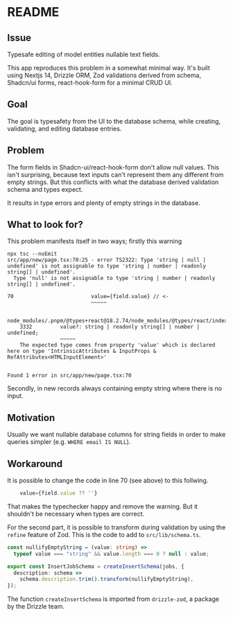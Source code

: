 # README

## Issue

Typesafe editing of model entities nullable text fields.

This app reproduces this problem in a somewhat minimal way. It's built using Nextjs 14, Drizzle ORM, Zod validations derived from schema, Shadcn/ui forms, react-hook-form for a minimal CRUD UI.

## Goal

The goal is typesafety from the UI to the database schema, while creating, validating, and editing database entries.

## Problem

The form fields in Shadcn-ui/react-hook-form don't allow null values. This isn't surprising, because text inputs can't represent them any different from empty strings. But this conflicts with what the database derived validation schema and types expect.

It results in type errors and plenty of empty strings in the database.

## What to look for?

This problem manifests itself in two ways; firstly this warning

```shell
npx tsc --noEmit
src/app/new/page.tsx:70:25 - error TS2322: Type 'string | null | undefined' is not assignable to type 'string | number | readonly string[] | undefined'.
  Type 'null' is not assignable to type 'string | number | readonly string[] | undefined'.

70                         value={field.value} // <-
                           ~~~~~

  node_modules/.pnpm/@types+react@18.2.74/node_modules/@types/react/index.d.ts:3332:9
    3332         value?: string | readonly string[] | number | undefined;
                 ~~~~~
    The expected type comes from property 'value' which is declared here on type 'IntrinsicAttributes & InputProps & RefAttributes<HTMLInputElement>'


Found 1 error in src/app/new/page.tsx:70
```

Secondly, in new records always containing empty string where there is no input.

## Motivation

Usually we want nullable database columns for string fields in order to make queries simpler (e.g. `WHERE email IS NULL`).

## Workaround

It is possible to change the code in line 70 (see above) to this follwing.

```jsx
    value={field.value ?? ''}
```

That makes the typechecker happy and remove the warning. But it shouldn't be necessary when types are correct.

For the second part, it is possible to transform during validation by using the `refine` feature of Zod. This is the code to add to `src/lib/schema.ts`.

```ts
const nullifyEmptyString = (value: string) =>
  typeof value === "string" && value.length === 0 ? null : value;

export const InsertJobSchema = createInsertSchema(jobs, {
  description: schema =>
    schema.description.trim().transform(nullifyEmptyString),
});
```

The function `createInsertSchema` is imported from `drizzle-zod`, a package by the Drizzle team.

